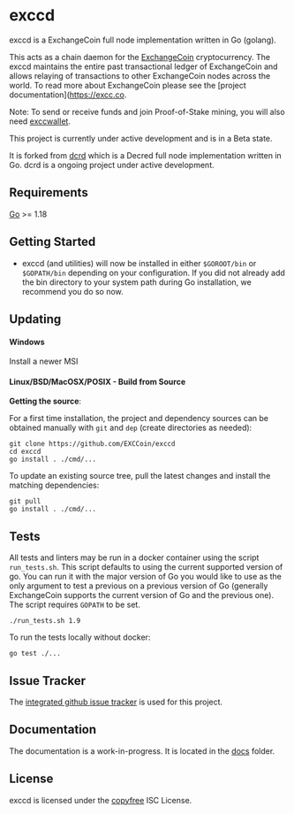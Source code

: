 exccd
====

exccd is a ExchangeCoin full node implementation written in Go (golang).

This acts as a chain daemon for the [ExchangeCoin](https://excc.co/) cryptocurrency.
The exccd maintains the entire past transactional ledger of ExchangeCoin and allows
relaying of transactions to other ExchangeCoin nodes across the world. To read more
about ExchangeCoin please see the
[project documentation](https://excc.co.

Note: To send or receive funds and join Proof-of-Stake mining, you will also need
[exccwallet](https://github.com/EXCCoin/exccwallet).

This project is currently under active development and is in a Beta state.

It is forked from [dcrd](https://github.com/decred/dcrd) which is a Decred
full node implementation written in Go.  dcrd is a ongoing project under active
development.  

## Requirements

[Go](http://golang.org) >= 1.18

## Getting Started

- exccd (and utilities) will now be installed in either ```$GOROOT/bin``` or
  ```$GOPATH/bin``` depending on your configuration.  If you did not already
  add the bin directory to your system path during Go installation, we
  recommend you do so now.

## Updating

#### Windows

Install a newer MSI

#### Linux/BSD/MacOSX/POSIX - Build from Source

**Getting the source**:

For a first time installation, the project and dependency sources can be
obtained manually with `git` and `dep` (create directories as needed):

```
git clone https://github.com/EXCCoin/exccd
cd exccd
go install . ./cmd/...
```

To update an existing source tree, pull the latest changes and install the
matching dependencies:

```
git pull
go install . ./cmd/...
```

## Tests

All tests and linters may be run in a docker container using the script
`run_tests.sh`.  This script defaults to using the current supported version of
go.  You can run it with the major version of Go you would like to use as the
only argument to test a previous on a previous version of Go (generally ExchangeCoin
supports the current version of Go and the previous one). The script requires `GOPATH` to be set.

```
./run_tests.sh 1.9
```

To run the tests locally without docker:

```
go test ./...
```

## Issue Tracker

The [integrated github issue tracker](https://github.com/EXCCoin/exccd/issues)
is used for this project.

## Documentation

The documentation is a work-in-progress.  It is located in the
[docs](https://github.com/EXCCoin/exccd/tree/master/docs) folder.

## License

exccd is licensed under the [copyfree](http://copyfree.org) ISC License.
